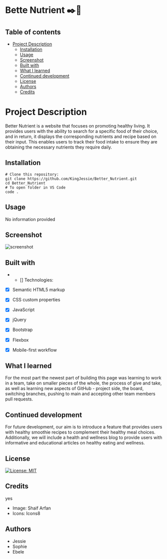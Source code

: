 
  # **Bette Nutrient** ✒️📃
  
  ## Table of contents
  - [Project Description](#project-description)
      - [Installation](#installation)
      - [Usage](#usage)
      - [Screenshot](#screenshot)
      - [Built with](#built-with)
      - [What I learned](#what-i-learned)
      - [Continued development](#continued-development)
      - [License](#license)
      - [Authors](#authors)
      - [Credits](#credits)

  # **Project Description**
  Better Nutrient is a website that focuses on promoting healthy living. It provides users with the ability to search for a specific food of their choice, and in return, it displays the corresponding nutrients and recipe based on their input. This enables users to track their food intake to ensure they are obtaining the necessary nutrients they require daily.

  ## Installation
  ```
# Clone this repository:
git clone https://github.com/KingJessie/Better_Nutrient.git
cd Better_Nutrient
# To open folder in VS Code
code .
```


  ## Usage
  No information provided

  ## Screenshot
  ![screenshot](images/bn.gif)
  
  ## Built with
  * - [] Technologies: 
 - [x] Semantic HTML5 markup 
 - [x] CSS custom properties 
 - [x] JavaScript 
 - [x] jQuery 
 - [x] Bootstrap 
 - [x] Flexbox 
 - [x] Mobile-first workflow

  
  ## What I learned
  For the most part the newest part of building this page was learning to work in a team, take on smaller pieces of the whole, the process of give and take, as well as learning new aspects of GitHub - project side, the board, switching branches, pushing to main and accepting other team members pull requests. 

  ## Continued development
  For future development, our aim is to introduce a feature that provides users with healthy smoothie recipes to complement their healthy meal choices. Additionally, we will include a health and wellness blog to provide users with informative and educational articles on healthy eating and wellness.

  ## License
  [![License: MIT](https://img.shields.io/badge/License-MIT-yellow.svg)](https://opensource.org/licenses/MIT)

  ## Credits
  yes
  * Image: Shaif Arfan
  * Icons: Icons8

  ## Authors
* Jessie
* Sophie
* Ebele


  